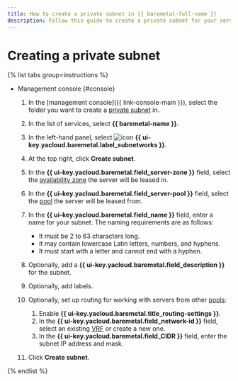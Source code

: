 ```yaml
---
title: How to create a private subnet in {{ baremetal-full-name }}
description: Follow this guide to create a private subnet for your servers in {{ baremetal-full-name }}.
---
```


# Creating a private subnet

{% list tabs group=instructions %}

- Management console {#console}

  1. In the [management console]({{ link-console-main }}), select the folder you want to create a [private subnet](../concepts/network.md#private-subnet) in.
  1. In the list of services, select **{{ baremetal-name }}**.
  1. In the left-hand panel, select ![icon](../../_assets/console-icons/nodes-right.svg) **{{ ui-key.yacloud.baremetal.label_subnetworks }}**.
  1. At the top right, click **Create subnet**.
  1. In the **{{ ui-key.yacloud.baremetal.field_server-zone }}** field, select the [availability zone](../../overview/concepts/geo-scope.md) the server will be leased in.
  1. In the **{{ ui-key.yacloud.baremetal.field_server-pool }}** field, select the [pool](../concepts/servers.md#server-pools) the server will be leased from.
  1. In the **{{ ui-key.yacloud.baremetal.field_name }}** field, enter a name for your subnet. The naming requirements are as follows:

     * It must be 2 to 63 characters long.
     * It may contain lowercase Latin letters, numbers, and hyphens.
     * It must start with a letter and cannot end with a hyphen.

  1. Optionally, add a **{{ ui-key.yacloud.baremetal.field_description }}** for the subnet.
  1. Optionally, add labels.
  1. Optionally, set up routing for working with servers from other [pools](../concepts/servers.md#server-pools):

     1. Enable **{{ ui-key.yacloud.baremetal.title_routing-settings }}**.
     1. In the **{{ ui-key.yacloud.baremetal.field_network-id }}** field, select an existing [VRF](../concepts/network.md#vrf-segment) or create a new one.
     1. In the **{{ ui-key.yacloud.baremetal.field_CIDR }}** field, enter the subnet IP address and mask.

  1. Click **Create subnet**.

{% endlist %}
